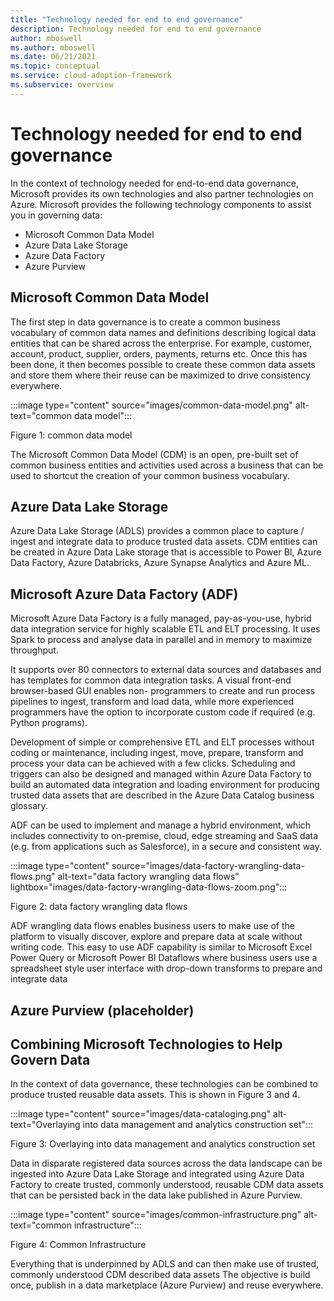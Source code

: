 ```yaml
---
title: "Technology needed for end to end governance"
description: Technology needed for end to end governance
author: mboswell
ms.author: mboswell
ms.date: 06/21/2021
ms.topic: conceptual
ms.service: cloud-adoption-framework
ms.subservice: overview
---
```


# Technology needed for end to end governance

In the context of technology needed for end-to-end data governance, Microsoft provides its own technologies and also partner technologies on Azure.
Microsoft provides the following technology components to assist you in governing data:

- Microsoft Common Data Model
- Azure Data Lake Storage
- Azure Data Factory
- Azure Purview

## Microsoft Common Data Model

The first step in data governance is to create a common business vocabulary of common data names and definitions describing logical data entities that can be shared across the enterprise. For example, customer, account, product, supplier, orders, payments, returns etc. Once this has been done, it then becomes possible to create these common data assets and store them where their reuse can be maximized to drive consistency everywhere.

:::image type="content" source="images/common-data-model.png" alt-text="common data model":::

Figure 1: common data model

The Microsoft Common Data Model (CDM) is an open, pre-built set of common business entities and activities used across a business that can be used to shortcut the creation of your common business vocabulary.

## Azure Data Lake Storage

Azure Data Lake Storage (ADLS) provides a common place to capture / ingest and integrate data to produce trusted data assets. CDM entities can be created in Azure Data Lake storage that is accessible to Power BI, Azure Data Factory, Azure Databricks, Azure Synapse Analytics and Azure ML.

## Microsoft Azure Data Factory (ADF)

Microsoft Azure Data Factory is a fully managed, pay-as-you-use, hybrid data integration service for highly scalable ETL and ELT processing. It uses Spark to process and analyse data in parallel and in memory to maximize throughput.

It supports over 80 connectors to external data sources and databases and has templates for common data integration tasks. A visual front-end browser-based GUI enables non- programmers to create and run process pipelines to ingest, transform and load data, while more experienced programmers have the option to incorporate custom code if required (e.g. Python programs).

Development of simple or comprehensive ETL and ELT processes without coding or maintenance, including ingest, move, prepare, transform and process your data can be achieved with a few clicks. Scheduling and triggers can also be designed and managed within Azure Data Factory to build an automated data integration and loading environment for producing trusted data assets that are described in the Azure Data Catalog business glossary.

ADF can be used to implement and manage a hybrid environment, which includes connectivity to on-premise, cloud, edge streaming and SaaS data (e.g. from applications such as Salesforce), in a secure and consistent way.

:::image type="content" source="images/data-factory-wrangling-data-flows.png" alt-text="data factory wrangling data flows" lightbox="images/data-factory-wrangling-data-flows-zoom.png":::

Figure 2: data factory wrangling data flows

ADF wrangling data flows enables business users to make use of the platform to visually discover, explore and prepare data at scale without writing code. This easy to use ADF capability is similar to Microsoft Excel Power Query or Microsoft Power BI Dataflows where business users use a spreadsheet style user interface with drop-down transforms to prepare and integrate data

## Azure Purview (placeholder)

## Combining Microsoft Technologies to Help Govern Data

In the context of data governance, these technologies can be combined to produce trusted reusable data assets. This is shown in Figure 3 and 4.

:::image type="content" source="images/data-cataloging.png" alt-text="Overlaying into data management and analytics construction set":::

Figure 3: Overlaying into data management and analytics construction set

Data in disparate registered data sources across the data landscape can be ingested into Azure Data Lake Storage and integrated using Azure Data Factory to create trusted, commonly understood, reusable CDM data assets that can be persisted back in the data lake published in Azure Purview.

:::image type="content" source="images/common-infrastructure.png" alt-text="common infrastructure":::

Figure 4: Common Infrastructure

Everything that is underpinned by ADLS and can then make use of trusted, commonly understood CDM described data assets The objective is build once, publish in a data marketplace (Azure Purview) and reuse everywhere.
